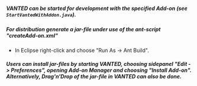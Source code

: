 ##### VANTED can be started for development with the specified Add-on (see `StartVantedWithAddon.java`).
##### For distribution generate a jar-file under use of the ant-script "createAdd-on.xml"
  * In Eclipse right-click and choose "Run As -> Ant Build".
##### Users can install jar-files by starting VANTED, choosing sidepanel "Edit -> Preferences", opening Add-on Manager and choosing "Install Add-on". Alternatively, Drag'n'Drop of the jar-file in VANTED can also be done.
